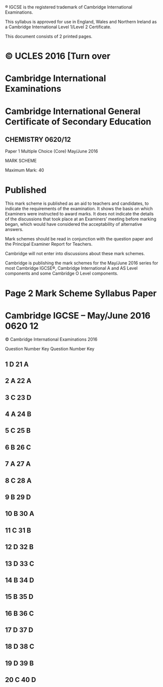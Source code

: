 ® IGCSE is the registered trademark of Cambridge International Examinations. 

 This syllabus is approved for use in England, Wales and Northern Ireland as a Cambridge International Level 1/Level 2 Certificate. 

 This document consists of 2 printed pages. 

# © UCLES 2016 [Turn over 

# Cambridge International Examinations 

# Cambridge International General Certificate of Secondary Education 

## CHEMISTRY 0620/12 

Paper 1 Multiple Choice (Core) May/June 2016 

MARK SCHEME 

Maximum Mark: 40 

# Published 

This mark scheme is published as an aid to teachers and candidates, to indicate the requirements of the examination. It shows the basis on which Examiners were instructed to award marks. It does not indicate the details of the discussions that took place at an Examiners’ meeting before marking began, which would have considered the acceptability of alternative answers. 

Mark schemes should be read in conjunction with the question paper and the Principal Examiner Report for Teachers. 

Cambridge will not enter into discussions about these mark schemes. 

Cambridge is publishing the mark schemes for the May/June 2016 series for most Cambridge IGCSE®, Cambridge International A and AS Level components and some Cambridge O Level components. 


# Page 2 Mark Scheme Syllabus Paper 

# Cambridge IGCSE – May/June 2016 0620 12 

 © Cambridge International Examinations 2016 

 Question Number Key Question Number Key 

## 1 D 21 A 

## 2 A 22 A 

## 3 C 23 D 

## 4 A 24 B 

## 5 C 25 B 

## 6 B 26 C 

## 7 A 27 A 

## 8 C 28 A 

## 9 B 29 D 

## 10 B 30 A 

## 11 C 31 B 

## 12 D 32 B 

## 13 D 33 C 

## 14 B 34 D 

## 15 B 35 D 

## 16 B 36 C 

## 17 D 37 D 

## 18 D 38 C 

## 19 D 39 B 

## 20 C 40 D 


